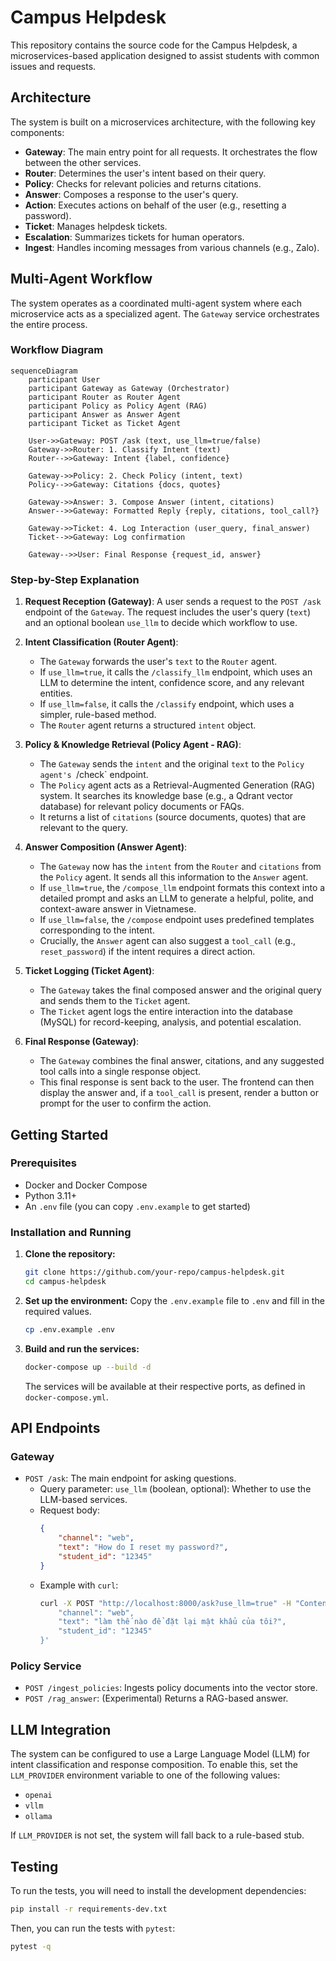 # Campus Helpdesk

This repository contains the source code for the Campus Helpdesk, a microservices-based application designed to assist students with common issues and requests.

## Architecture

The system is built on a microservices architecture, with the following key components:

-   **Gateway**: The main entry point for all requests. It orchestrates the flow between the other services.
-   **Router**: Determines the user's intent based on their query.
-   **Policy**: Checks for relevant policies and returns citations.
-   **Answer**: Composes a response to the user's query.
-   **Action**: Executes actions on behalf of the user (e.g., resetting a password).
-   **Ticket**: Manages helpdesk tickets.
-   **Escalation**: Summarizes tickets for human operators.
-   **Ingest**: Handles incoming messages from various channels (e.g., Zalo).

## Multi-Agent Workflow

The system operates as a coordinated multi-agent system where each microservice acts as a specialized agent. The `Gateway` service orchestrates the entire process.

### Workflow Diagram

```mermaid
sequenceDiagram
    participant User
    participant Gateway as Gateway (Orchestrator)
    participant Router as Router Agent
    participant Policy as Policy Agent (RAG)
    participant Answer as Answer Agent
    participant Ticket as Ticket Agent

    User->>Gateway: POST /ask (text, use_llm=true/false)
    Gateway->>Router: 1. Classify Intent (text)
    Router-->>Gateway: Intent {label, confidence}
    
    Gateway->>Policy: 2. Check Policy (intent, text)
    Policy-->>Gateway: Citations {docs, quotes}
    
    Gateway->>Answer: 3. Compose Answer (intent, citations)
    Answer-->>Gateway: Formatted Reply {reply, citations, tool_call?}
    
    Gateway->>Ticket: 4. Log Interaction (user_query, final_answer)
    Ticket-->>Gateway: Log confirmation
    
    Gateway-->>User: Final Response {request_id, answer}
```

### Step-by-Step Explanation

1.  **Request Reception (Gateway)**: A user sends a request to the `POST /ask` endpoint of the `Gateway`. The request includes the user's query (`text`) and an optional boolean `use_llm` to decide which workflow to use.

2.  **Intent Classification (Router Agent)**:
    *   The `Gateway` forwards the user's `text` to the `Router` agent.
    *   If `use_llm=true`, it calls the `/classify_llm` endpoint, which uses an LLM to determine the intent, confidence score, and any relevant entities.
    *   If `use_llm=false`, it calls the `/classify` endpoint, which uses a simpler, rule-based method.
    *   The `Router` agent returns a structured `intent` object.

3.  **Policy & Knowledge Retrieval (Policy Agent - RAG)**:
    *   The `Gateway` sends the `intent` and the original `text` to the `Policy agent's `/check` endpoint.
    *   The `Policy` agent acts as a Retrieval-Augmented Generation (RAG) system. It searches its knowledge base (e.g., a Qdrant vector database) for relevant policy documents or FAQs.
    *   It returns a list of `citations` (source documents, quotes) that are relevant to the query.

4.  **Answer Composition (Answer Agent)**:
    *   The `Gateway` now has the `intent` from the `Router` and `citations` from the `Policy` agent. It sends all this information to the `Answer` agent.
    *   If `use_llm=true`, the `/compose_llm` endpoint formats this context into a detailed prompt and asks an LLM to generate a helpful, polite, and context-aware answer in Vietnamese.
    *   If `use_llm=false`, the `/compose` endpoint uses predefined templates corresponding to the intent.
    *   Crucially, the `Answer` agent can also suggest a `tool_call` (e.g., `reset_password`) if the intent requires a direct action.

5.  **Ticket Logging (Ticket Agent)**:
    *   The `Gateway` takes the final composed answer and the original query and sends them to the `Ticket` agent.
    *   The `Ticket` agent logs the entire interaction into the database (MySQL) for record-keeping, analysis, and potential escalation.

6.  **Final Response (Gateway)**:
    *   The `Gateway` combines the final answer, citations, and any suggested tool calls into a single response object.
    *   This final response is sent back to the user. The frontend can then display the answer and, if a `tool_call` is present, render a button or prompt for the user to confirm the action.

## Getting Started

### Prerequisites

-   Docker and Docker Compose
-   Python 3.11+
-   An `.env` file (you can copy `.env.example` to get started)

### Installation and Running

1.  **Clone the repository:**
    ```bash
    git clone https://github.com/your-repo/campus-helpdesk.git
    cd campus-helpdesk
    ```

2.  **Set up the environment:**
    Copy the `.env.example` file to `.env` and fill in the required values.
    ```bash
    cp .env.example .env
    ```

3.  **Build and run the services:**
    ```bash
    docker-compose up --build -d
    ```
    The services will be available at their respective ports, as defined in `docker-compose.yml`.

## API Endpoints

### Gateway

-   `POST /ask`: The main endpoint for asking questions.
    -   Query parameter: `use_llm` (boolean, optional): Whether to use the LLM-based services.
    -   Request body:
        ```json
        {
            "channel": "web",
            "text": "How do I reset my password?",
            "student_id": "12345"
        }
        ```
    -   Example with `curl`:
        ```bash
        curl -X POST "http://localhost:8000/ask?use_llm=true" -H "Content-Type: application/json" -d '{
            "channel": "web",
            "text": "làm thế nào để đặt lại mật khẩu của tôi?",
            "student_id": "12345"
        }'
        ```

### Policy Service

-   `POST /ingest_policies`: Ingests policy documents into the vector store.
-   `POST /rag_answer`: (Experimental) Returns a RAG-based answer.

## LLM Integration

The system can be configured to use a Large Language Model (LLM) for intent classification and response composition. To enable this, set the `LLM_PROVIDER` environment variable to one of the following values:

-   `openai`
-   `vllm`
-   `ollama`

If `LLM_PROVIDER` is not set, the system will fall back to a rule-based stub.

## Testing

To run the tests, you will need to install the development dependencies:

```bash
pip install -r requirements-dev.txt
```

Then, you can run the tests with `pytest`:

```bash
pytest -q
```
